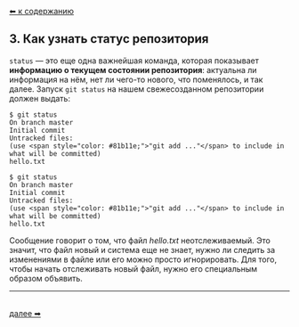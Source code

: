 [⬅  к содержанию](../readme.md)

## 3. Как узнать статус репозитория

`status` — это еще одна важнейшая команда, которая показывает **информацию о текущем состоянии репозитория**: актуальна ли информация на нём, нет ли чего-то нового, что поменялось, и так далее. Запуск `git status` на нашем свежесозданном репозитории должен выдать:
```bash=
$ git status
On branch master
Initial commit
Untracked files:
(use <span style="color: #81b11e;">"git add ..."</span> to include in what will be committed)
hello.txt
```


    $ git status
    On branch master
    Initial commit
    Untracked files:
    (use <span style="color: #81b11e;">"git add ..."</span> to include in what will be committed)
    hello.txt


Сообщение говорит о том, что файл *hello.txt* неотслеживаемый. Это значит, что файл новый и система еще не знает, нужно ли следить за изменениями в файле или его можно просто игнорировать. Для того, чтобы начать отслеживать новый файл, нужно его специальным образом объявить.

---
&nbsp;<br>
[далее  ➡](add.md)